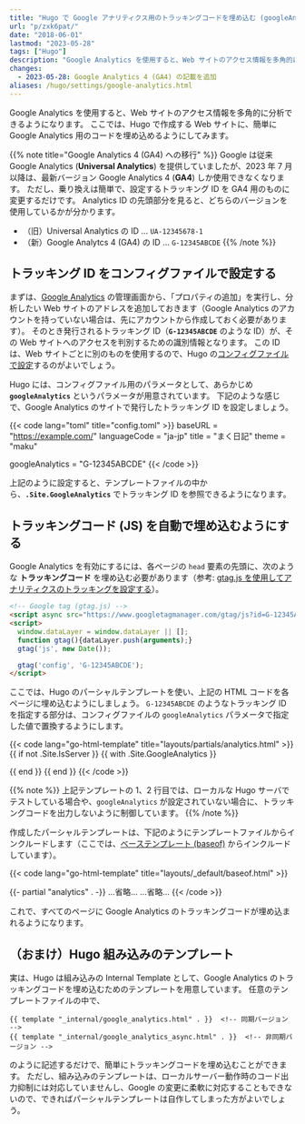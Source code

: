 ```yaml
---
title: "Hugo で Google アナリティクス用のトラッキングコードを埋め込む (googleAnalytics)"
url: "p/zxk6pat/"
date: "2018-06-01"
lastmod: "2023-05-28"
tags: ["Hugo"]
description: "Google Analytics を使用すると、Web サイトのアクセス情報を多角的に分析できるようになります。ここでは、Hugo で作成する Web サイトに、簡単に Google Analytics 用のコードを埋め込めるようにしてみます。"
changes:
  - 2023-05-28: Google Analytics 4 (GA4) の記載を追加
aliases: /hugo/settings/google-analytics.html
---
```


Google Analytics を使用すると、Web サイトのアクセス情報を多角的に分析できるようになります。
ここでは、Hugo で作成する Web サイトに、簡単に Google Analytics 用のコードを埋め込めるようにしてみます。

{{% note title="Google Analytics 4 (GA4) への移行" %}}
Google は従来 Google Analytics (__Universal Analytics__) を提供していましたが、2023 年 7 月以降は、最新バージョン Google Analytics 4 (__GA4__) しか使用できなくなります。
ただし、乗り換えは簡単で、設定するトラッキング ID を GA4 用のものに変更するだけです。
Analytics ID の先頭部分を見ると、どちらのバージョンを使用しているかが分かります。

- （旧）Universal Analytics の ID ... `UA-12345678-1`
- （新）Google Analytcs 4 (GA4) の ID ... `G-12345ABCDE`
{{% /note %}}


トラッキング ID をコンフィグファイルで設定する
----

まずは、[Google Analytics](https://analytics.google.com/) の管理画面から、「プロパティの追加」を実行し、分析したい Web サイトのアドレスを追加しておきます（Google Analytics のアカウントを持っていない場合は、先にアカウントから作成しておく必要があります）。
そのとき発行されるトラッキング ID（__`G-12345ABCDE`__ のような ID）が、その Web サイトへのアクセスを判別するための識別情報となります。
この ID は、Web サイトごとに別のものを使用するので、Hugo の[コンフィグファイルで設定](/p/5m9tdwg/)するのがよいでしょう。

Hugo には、コンフィグファイル用のパラメータとして、あらかじめ __`googleAnalytics`__ というパラメータが用意されています。
下記のような感じで、Google Analytics のサイトで発行したトラッキング ID を設定しましょう。

{{< code lang="toml" title="config.toml" >}}
baseURL = "https://example.com/"
languageCode = "ja-jp"
title = "まく日記"
theme = "maku"

googleAnalytics = "G-12345ABCDE"
{{< /code >}}

上記のように設定すると、テンプレートファイルの中から、__`.Site.GoogleAnalytics`__ でトラッキング ID を参照できるようになります。


トラッキングコード (JS) を自動で埋め込むようにする
----

Google Analytics を有効にするには、各ページの `head` 要素の先頭に、次のような __トラッキングコード__ を埋め込む必要があります（参考: [gtag.js を使用してアナリティクスのトラッキングを設定する](https://support.google.com/analytics/answer/1008080?hl=ja)）。

```html
<!-- Google tag (gtag.js) -->
<script async src="https://www.googletagmanager.com/gtag/js?id=G-12345ABCDE"></script>
<script>
  window.dataLayer = window.dataLayer || [];
  function gtag(){dataLayer.push(arguments);}
  gtag('js', new Date());

  gtag('config', 'G-12345ABCDE');
</script>
```

ここでは、Hugo のパーシャルテンプレートを使い、上記の HTML コードを各ページに埋め込むようにしましょう。
`G-12345ABCDE` のようなトラッキング ID を指定する部分は、コンフィグファイルの `googleAnalytics` パラメータで指定した値で置換するようにします。

{{< code lang="go-html-template" title="layouts/partials/analytics.html" >}}
{{ if not .Site.IsServer }}
{{ with .Site.GoogleAnalytics }}
<!-- Google tag (gtag.js) -->
<script async src="https://www.googletagmanager.com/gtag/js?id={{ . }}"></script>
<script>
  window.dataLayer = window.dataLayer || [];
  function gtag(){dataLayer.push(arguments);}
  gtag('js', new Date());

  gtag('config', '{{ . }}');
</script>
{{ end }}
{{ end }}
{{< /code >}}

{{% note %}}
上記テンプレートの 1、2 行目では、ローカルな Hugo サーバでテストしている場合や、`googleAnalytics` が設定されていない場合に、トラッキングコードを出力しないように制御しています。
{{% /note %}}

作成したパーシャルテンプレートは、下記のようにテンプレートファイルからインクルードします（ここでは、[ベーステンプレート (baseof)](/p/bbxj5pa/) からインクルードしています）。

{{< code lang="go-html-template" title="layouts/_default/baseof.html" >}}
<!DOCTYPE html>
<html lang="ja">
<head>
  {{- partial "analytics" . -}}
  <meta charset="UTF-8">
  ...省略...
</head>
<body>
  ...省略...
</body>
</html>
{{< /code >}}

これで、すべてのページに Google Analytics のトラッキングコードが埋め込まれるようになります。


（おまけ）Hugo 組み込みのテンプレート
----

実は、Hugo は組み込みの Internal Template として、Google Analytics のトラッキングコードを埋め込むためのテンプレートを用意しています。
任意のテンプレートファイルの中で、

```go-html-template
{{ template "_internal/google_analytics.html" . }}  <!-- 同期バージョン -->
{{ template "_internal/google_analytics_async.html" . }}  <!-- 非同期バージョン -->
```

のように記述するだけで、簡単にトラッキングコードを埋め込むことができます。
ただし、組み込みのテンプレートは、ローカルサーバー動作時のコード出力抑制には対応していませんし、Google の変更に柔軟に対応することもできないので、できればパーシャルテンプレートは自作してしまった方がよいでしょう。

